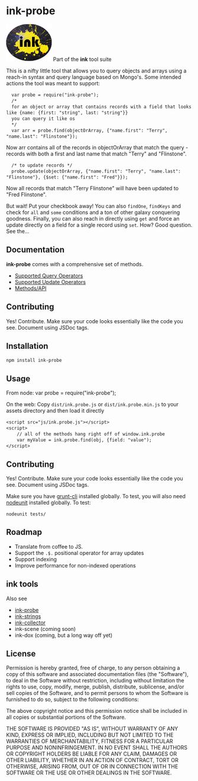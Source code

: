 # ink-probe #
![ink strings logo](etc/splat.png "ink!")
Part of the **ink** tool suite

This is a nifty little tool that allows you to query objects and arrays using a reach-in syntax and query language based on Mongo's. Some
intended actions the tool was meant to support:

	  var probe = require("ink-probe");
      /*
      for an object or array that contains records with a field that looks like {name: {first: "string", last: "string"}}
      you can query it like os
      */
      var arr = probe.find(objectOrArray, {"name.first": "Terry", "name.last": "Flinstone"});

Now arr contains all of the records in objectOrArray that match the query - records with both a first and last name that match
"Terry" and "Flinstone".

      /* to update records */
      probe.update(objectOrArray, {"name.first": "Terry", "name.last": "Flinstone"}, {$set: {"name.first": "Fred"}});

Now all records that match "Terry Flinstone" will have been updated to "Fred Flinstone".

But wait! Put your checkbook away! You can also `findOne`, `findKeys` and check for `all` and `some` conditions and a ton of other
galaxy conquering goodness. Finally, you can also reach in directly using `get` and force an update directly on a field for a
single record using `set`. How? Good question. See the...

## Documentation ##
**ink-probe** comes with a comprehensive set of methods.

* [Supported Query Operators](http://terryweiss.github.io/ink-probe/probe.queryOperators.html)
* [Supported Update Operators](http://terryweiss.github.io/ink-probe/probe.updateOperators.html)
* [Methods/API](http://terryweiss.github.io/ink-probe/probe.html)


## Contributing ##
Yes! Contribute. Make sure your code looks essentially like the code you see. Document using JSDoc tags.

## Installation ##

	npm install ink-probe

## Usage ##
From node:
	var probe = require("ink-probe");

On the web:
Copy `dist/ink.probe.js` or `dist/ink.probe.min.js` to your assets directory and then load it directly

	<script src="js/ink.probe.js"></script>
	<script>
		// all of the methods hang right off of window.ink.probe
        var myValue = ink.probe.find(obj, {field: "value");
	</script>


## Contributing ##
Yes! Contribute. Make sure your code looks essentially like the code you see. Document using JSDoc tags.

Make sure you have [grunt-cli](https://github.com/gruntjs/grunt-cli) installed globally. To test, you will also need
[nodeunit](https://github.com/caolan/nodeunit) installed globally. To test:

	nodeunit tests/

## Roadmap ##
* Translate from coffee to JS.
* Support the `.$.` positional operator for array updates
* Support indexing
* Improve performance for non-indexed operations

## ink tools ##
Also see

+ [ink-probe](https://github.com/terryweiss/ink-probe)
+ [ink-strings](https://github.com/terryweiss/ink-strings)
+ [ink-collector](https://github.com/terryweiss/ink-collector)
+ ink-scene (coming soon)
+ ink-dox (coming, but a long way off yet)

## License ##
Permission is hereby granted, free of charge, to any person
obtaining a copy of this software and associated documentation
files (the "Software"), to deal in the Software without
restriction, including without limitation the rights to use,
copy, modify, merge, publish, distribute, sublicense, and/or sell
copies of the Software, and to permit persons to whom the
Software is furnished to do so, subject to the following
conditions:

The above copyright notice and this permission notice shall be
included in all copies or substantial portions of the Software.

THE SOFTWARE IS PROVIDED "AS IS", WITHOUT WARRANTY OF ANY KIND,
EXPRESS OR IMPLIED, INCLUDING BUT NOT LIMITED TO THE WARRANTIES
OF MERCHANTABILITY, FITNESS FOR A PARTICULAR PURPOSE AND
NONINFRINGEMENT. IN NO EVENT SHALL THE AUTHORS OR COPYRIGHT
HOLDERS BE LIABLE FOR ANY CLAIM, DAMAGES OR OTHER LIABILITY,
WHETHER IN AN ACTION OF CONTRACT, TORT OR OTHERWISE, ARISING
FROM, OUT OF OR IN CONNECTION WITH THE SOFTWARE OR THE USE OR
OTHER DEALINGS IN THE SOFTWARE.
